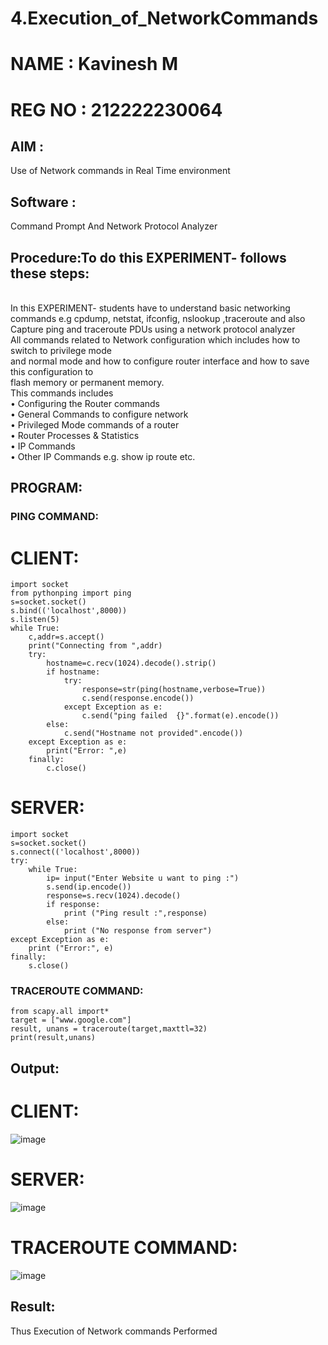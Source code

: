 # 4.Execution_of_NetworkCommands
# NAME : Kavinesh M
# REG NO : 212222230064
## AIM :
Use of Network commands in Real Time environment
## Software :
Command Prompt And Network Protocol Analyzer
## Procedure:To do this EXPERIMENT- follows these steps:
<BR>
In this EXPERIMENT- students have to understand basic networking commands e.g cpdump, netstat, ifconfig, nslookup ,traceroute and also Capture ping and traceroute PDUs using a network protocol analyzer 
<BR>
All commands related to Network configuration which includes how to switch to privilege mode
<BR>
and normal mode and how to configure router interface and how to save this configuration to
<BR>
flash memory or permanent memory.
<BR>
This commands includes
<BR>
• Configuring the Router commands
<BR>
• General Commands to configure network
<BR>
• Privileged Mode commands of a router 
<BR>
• Router Processes & Statistics
<BR>
• IP Commands
<BR>
• Other IP Commands e.g. show ip route etc.
<BR>

## PROGRAM:
### PING COMMAND:

# CLIENT:
```
import socket
from pythonping import ping
s=socket.socket()
s.bind(('localhost',8000))
s.listen(5)
while True:
    c,addr=s.accept()
    print("Connecting from ",addr)
    try:
        hostname=c.recv(1024).decode().strip()
        if hostname:
            try:
                response=str(ping(hostname,verbose=True))
                c.send(response.encode())
            except Exception as e:
                c.send("ping failed  {}".format(e).encode())
        else:
            c.send("Hostname not provided".encode())
    except Exception as e:
        print("Error: ",e)
    finally:
        c.close()
```
# SERVER:
```
import socket
s=socket.socket()
s.connect(('localhost',8000))
try:
    while True:
        ip= input("Enter Website u want to ping :")
        s.send(ip.encode())
        response=s.recv(1024).decode()
        if response:
            print ("Ping result :",response)
        else:
            print ("No response from server")
except Exception as e:
    print ("Error:", e)
finally:
    s.close()

```

### TRACEROUTE COMMAND:
```
from scapy.all import* 
target = ["www.google.com"] 
result, unans = traceroute(target,maxttl=32) 
print(result,unans)
```
## Output:

# CLIENT:

![image](https://github.com/kavinesh8476/4.Execution_of_NetworkCommends/assets/118466561/11cc90db-5951-4350-a6a8-cf3a7dcf7963)

# SERVER:

![image](https://github.com/kavinesh8476/4.Execution_of_NetworkCommends/assets/118466561/3d799879-e18f-47b2-9df4-f7e293714d9b)

# TRACEROUTE COMMAND:

![image](https://github.com/kavinesh8476/4.Execution_of_NetworkCommends/assets/118466561/cd918923-9f8a-481c-af5a-2db81c5c0b5d)

## Result:
Thus Execution of Network commands Performed 
